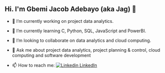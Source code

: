 ## Hi. I'm Gbemi Jacob Adebayo (aka Jag) 👋

- 🔭 I’m currently working on project data analytics.
- 🌱 I’m currently learning C, Python, SQL, JavaScript and PowerBI.
- 👯 I’m looking to collaborate on data analytics and cloud computing.

- 💬 Ask me about project data analytics, project planning & control, cloud computing and software development
- 📫 How to reach me: [![Linkedin](https://i.stack.imgur.com/gVE0j.png) LinkedIn](https://www.linkedin.com/in/gbemi-jacob-adebayo)

